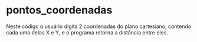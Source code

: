 # pontos_coordenadas
Neste código o usuário digita 2 coordenadas do plano cartesiano, contendo cada uma delas X e Y, e o programa retorna a distância entre eles.

